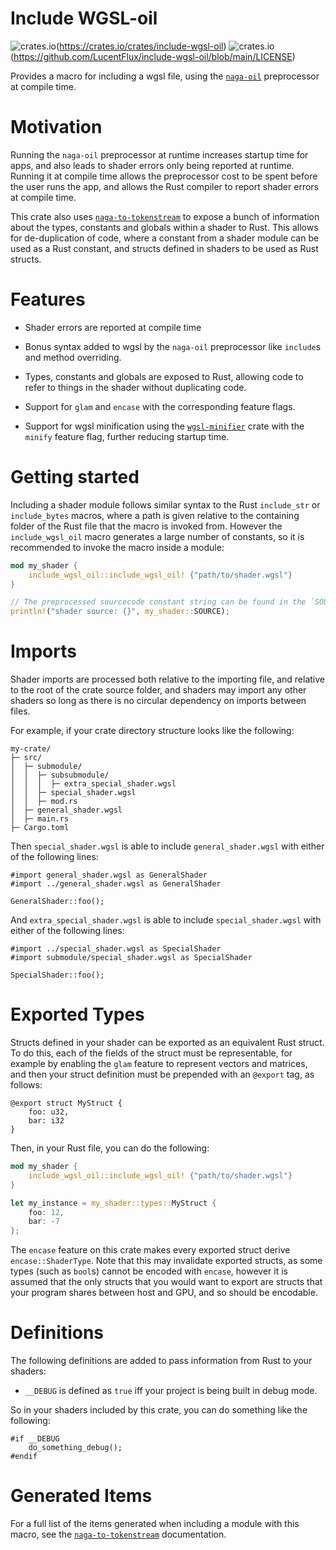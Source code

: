 # Include WGSL-oil
![crates.io](https://img.shields.io/crates/v/include-wgsl-oil.svg)(https://crates.io/crates/include-wgsl-oil)
![crates.io](https://img.shields.io/crates/l/include-wgsl-oil.svg)(https://github.com/LucentFlux/include-wgsl-oil/blob/main/LICENSE)

Provides a macro for including a wgsl file, using the [`naga-oil`](https://crates.io/crates/naga-oil) preprocessor at compile time.

# Motivation

Running the `naga-oil` preprocessor at runtime increases startup time for apps, and also leads to shader errors only being reported at runtime. Running it at compile time allows the preprocessor cost to be spent before the user runs the app, and allows the Rust compiler to report shader errors at compile time.

This crate also uses [`naga-to-tokenstream`](https://crates.io/crates/naga-to-tokenstream) to expose a bunch of information about the types, constants and globals within a shader to Rust. This allows for de-duplication of code, where a constant from a shader module can be used as a Rust constant, and structs defined in shaders to be used as Rust structs.

# Features

- Shader errors are reported at compile time

- Bonus syntax added to wgsl by the `naga-oil` preprocessor like `include`s and method overriding.

- Types, constants and globals are exposed to Rust, allowing code to refer to things in the shader without duplicating code.

- Support for `glam` and `encase` with the corresponding feature flags.

- Support for wgsl minification using the [`wgsl-minifier`](https://crates.io/crates/wgsl-minifier) crate with the `minify` feature flag, further reducing startup time.

# Getting started

Including a shader module follows similar syntax to the Rust `include_str` or `include_bytes` macros, where a path is given relative to the containing folder of the Rust file that the macro is invoked from. However the `include_wgsl_oil` macro generates a large number of constants, so it is recommended to invoke the macro inside a module:

```rust ignore
mod my_shader {
    include_wgsl_oil::include_wgsl_oil! {"path/to/shader.wgsl"}
}

// The preprocessed sourcecode constant string can be found in the `SOURCE` constant at the root of the module:
println!("shader source: {}", my_shader::SOURCE); 
```

# Imports

Shader imports are processed both relative to the importing file, and relative to the root of the crate source folder, and shaders may import any other shaders so long as there is no circular dependency on imports between files.

For example, if your crate directory structure looks like the following:

```text
my-crate/
├─ src/
│  ├─ submodule/
│  │  ├─ subsubmodule/
│  │  │  ├─ extra_special_shader.wgsl
│  │  ├─ special_shader.wgsl
│  │  ├─ mod.rs
│  ├─ general_shader.wgsl
│  ├─ main.rs
├─ Cargo.toml
```

Then `special_shader.wgsl` is able to include `general_shader.wgsl` with either of the following lines:

```text
#import general_shader.wgsl as GeneralShader
#import ../general_shader.wgsl as GeneralShader

GeneralShader::foo();
```

And `extra_special_shader.wgsl` is able to include `special_shader.wgsl` with either of the following lines:

```text
#import ../special_shader.wgsl as SpecialShader
#import submodule/special_shader.wgsl as SpecialShader

SpecialShader::foo();
```

# Exported Types

Structs defined in your shader can be exported as an equivalent Rust struct. To do this, each of the fields of the struct must be representable, for example by enabling the `glam` feature to represent vectors and matrices, and then your struct definition must be prepended with an `@export` tag, as follows:

```wgsl
@export struct MyStruct {
    foo: u32,
    bar: i32
}
```

Then, in your Rust file, you can do the following:

```rust ignore
mod my_shader {
    include_wgsl_oil::include_wgsl_oil! {"path/to/shader.wgsl"}
}

let my_instance = my_shader::types::MyStruct {
    foo: 12,
    bar: -7
};
```

The `encase` feature on this crate makes every exported struct derive `encase::ShaderType`. Note that this may invalidate exported structs, as some types (such as `bool`s) cannot be encoded with `encase`, however it is assumed that the only structs that you would want to export are structs that your program shares between host and GPU, and so should be encodable.

# Definitions

The following definitions are added to pass information from Rust to your shaders:

- `__DEBUG` is defined as `true` iff your project is being built in debug mode.

So in your shaders included by this crate, you can do something like the following:
```wgsl
#if __DEBUG
    do_something_debug();
#endif
```

# Generated Items

For a full list of the items generated when including a module with this macro, see the [`naga-to-tokenstream`](https://crates.io/crates/naga-to-tokenstream) documentation. 
